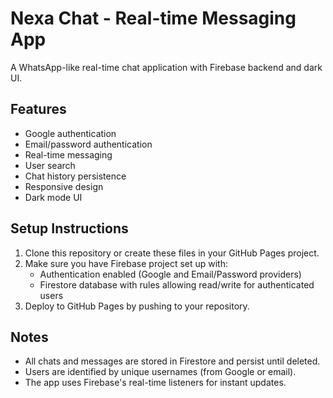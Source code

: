 # Nexa Chat - Real-time Messaging App

A WhatsApp-like real-time chat application with Firebase backend and dark UI.

## Features

- Google authentication
- Email/password authentication
- Real-time messaging
- User search
- Chat history persistence
- Responsive design
- Dark mode UI

## Setup Instructions

1. Clone this repository or create these files in your GitHub Pages project.
2. Make sure you have Firebase project set up with:
   - Authentication enabled (Google and Email/Password providers)
   - Firestore database with rules allowing read/write for authenticated users
3. Deploy to GitHub Pages by pushing to your repository.


## Notes

- All chats and messages are stored in Firestore and persist until deleted.
- Users are identified by unique usernames (from Google or email).
- The app uses Firebase's real-time listeners for instant updates.
